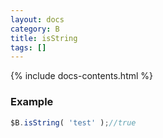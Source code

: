 ```yaml
---
layout: docs
category: B
title: isString
tags: []
---
```


{% include docs-contents.html %}

### Example
```js
$B.isString( 'test' );//true
```